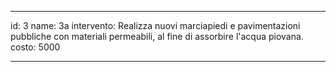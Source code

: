 ---

id: 3
name: 3a
intervento: Realizza nuovi marciapiedi e pavimentazioni pubbliche con materiali permeabili, al fine di assorbire l'acqua piovana.
costo: 5000

---
